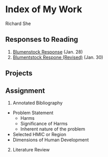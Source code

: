 # Index of My Work 

Richard She 

## Responses to Reading

1. [Blumenstock Response](https://github.com/rshe01/Workshop/blob/master/Blumenstock.md) (Jan. 28)
2. [Blumentstock Respone (Revised)](https://rshe01.github.io/Workshop/) (Jan. 30)

## Projects

## Assignment 

1. Annotated Bibliography 
- Problem Statement 
  - Harms
  - Significance of Harms
  - Inherent nature of the problem 
- Selected HMIC or Region
- Dimensions of Human Development

2. Literature Review

